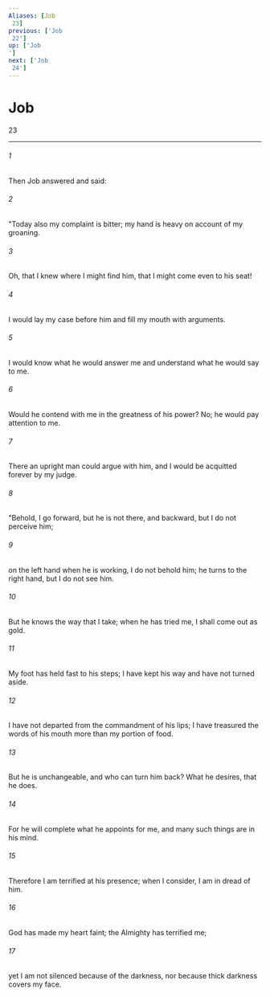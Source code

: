 ```yaml
---
Aliases: [Job 23]
previous: ['Job 22']
up: ['Job']
next: ['Job 24']
---
```

# Job 23

***
 

###### 1 
Then Job answered and said:  

###### 2 
"Today also my complaint is bitter;  my hand is heavy on account of my groaning.   

###### 3 
Oh, that I knew where I might find him,  that I might come even to his seat!   

###### 4 
I would lay my case before him  and fill my mouth with arguments.   

###### 5 
I would know what he would answer me  and understand what he would say to me.   

###### 6 
Would he contend with me in the greatness of his power?  No; he would pay attention to me.   

###### 7 
There an upright man could argue with him,  and I would be acquitted forever by my judge.  

###### 8 
"Behold, I go forward, but he is not there,  and backward, but I do not perceive him;   

###### 9 
on the left hand when he is working, I do not behold him;  he turns to the right hand, but I do not see him.   

###### 10 
But he knows the way that I take;  when he has tried me, I shall come out as gold.   

###### 11 
My foot has held fast to his steps;  I have kept his way and have not turned aside.   

###### 12 
I have not departed from the commandment of his lips;  I have treasured the words of his mouth more than my portion of food.   

###### 13 
But he is unchangeable, and who can turn him back?  What he desires, that he does.   

###### 14 
For he will complete what he appoints for me,  and many such things are in his mind.   

###### 15 
Therefore I am terrified at his presence;  when I consider, I am in dread of him.   

###### 16 
God has made my heart faint;  the Almighty has terrified me;   

###### 17 
yet I am not silenced because of the darkness,  nor because thick darkness covers my face.

